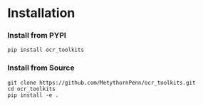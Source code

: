 # Installation

### Install from PYPI

```shell
pip install ocr_toolkits
```

### Install from Source

```shell
git clone https://github.com/MetythornPenn/ocr_toolkits.git
cd ocr_toolkits
pip install -e .
```
